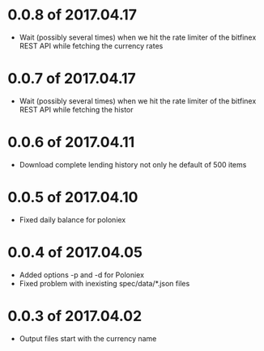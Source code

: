 # 0.0.8 of 2017.04.17

* Wait (possibly several times) when we hit the rate limiter of the bitfinex REST API while fetching the currency rates

# 0.0.7 of 2017.04.17

* Wait (possibly several times) when we hit the rate limiter of the bitfinex REST API while fetching the histor

# 0.0.6 of 2017.04.11

* Download complete lending history not only he default of 500 items

# 0.0.5 of 2017.04.10

* Fixed daily balance for poloniex

# 0.0.4 of 2017.04.05

* Added options -p and -d for Poloniex
* Fixed problem with inexisting spec/data/*.json files

# 0.0.3 of 2017.04.02

* Output files start with the currency name


